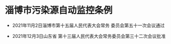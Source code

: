 # 淄博市污染源自动监控条例

- 2021年11月2日淄博市第十五届人民代表大会常务
委员会第五十一次会议通过

- 2021年12月3日山东省
第十三届人民代表大会常务委员会第三十二次会议批准

<!-- INFO END -->